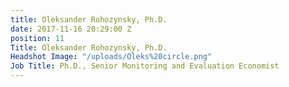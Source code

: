 ```yaml
---
title: Oleksander Rohozynsky, Ph.D.
date: 2017-11-16 20:29:00 Z
position: 11
Title: Oleksander Rohozynsky, Ph.D.
Headshot Image: "/uploads/Oleks%20circle.png"
Job Title: Ph.D., Senior Monitoring and Evaluation Economist
---
```


